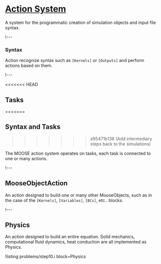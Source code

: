 # [Action System](source/actions/Action.md)

A system for the programmatic creation of simulation objects and input file syntax.

!---

### Syntax

Action recognize syntax such as `[Kernels]` or `[Outputs]` and perform actions based on them.

!---

<<<<<<< HEAD
## Tasks
=======
## Syntax and Tasks
>>>>>>> a95471b138 (Add intermediary steps back to the simulations)

The MOOSE action system operates on tasks, each task is connected to one or many actions.



!---

## MooseObjectAction

An action designed to build one or many other MooseObjects, such as in the case of the
`[Kernels]`, `[Variables]`, `[BCs]`, etc.. blocks.

!---

## Physics

An action designed to build an entire equation. Solid mechanics, computational fluid dynamics, heat conduction
are all implemented as Physics.

!listing problems/step10.i block=Physics
